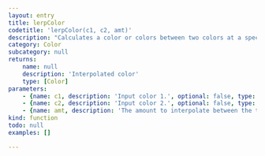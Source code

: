 ```yaml
---
layout: entry
title: lerpColor
codetitle: 'lerpColor(c1, c2, amt)'
description: "Calculates a color or colors between two colors at a specific increment.\nThe `amt` parameter is the amount to interpolate between the two values where 0.0 equals the first color, 0.5 is half-way in between and 1.0 equals the second color. N.B.: Both colors must be either CMYK or RGB."
category: Color
subcategory: null
returns:
    name: null
    description: 'Interpolated color'
    type: [Color]
parameters:
    - {name: c1, description: 'Input color 1.', optional: false, type: [Color]}
    - {name: c2, description: 'Input color 2.', optional: false, type: [Color]}
    - {name: amt, description: 'The amount to interpolate between the two colors.', optional: false, type: [Number]}
kind: function
todo: null
examples: []

---
```

